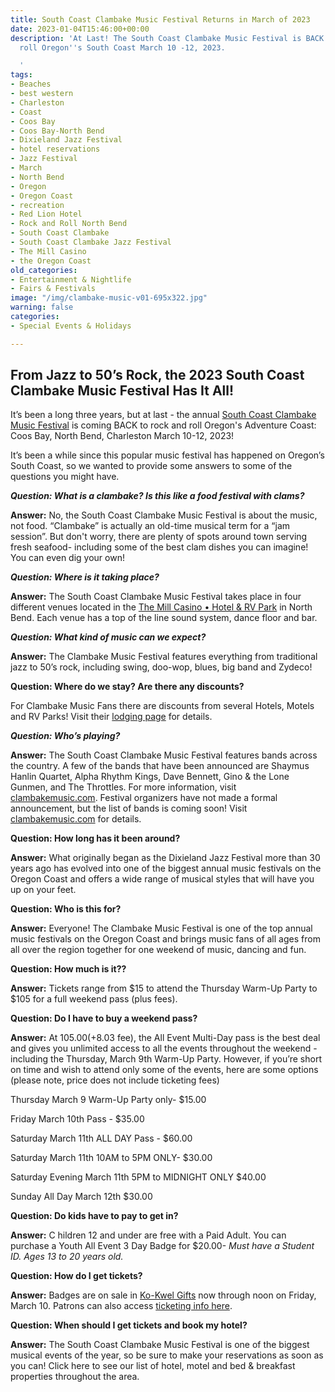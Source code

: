 ```yaml
---
title: South Coast Clambake Music Festival Returns in March of 2023
date: 2023-01-04T15:46:00+00:00
description: 'At Last! The South Coast Clambake Music Festival is BACK to rock and
  roll Oregon''s South Coast March 10 -12, 2023.

  '
tags:
- Beaches
- best western
- Charleston
- Coast
- Coos Bay
- Coos Bay-North Bend
- Dixieland Jazz Festival
- hotel reservations
- Jazz Festival
- March
- North Bend
- Oregon
- Oregon Coast
- recreation
- Red Lion Hotel
- Rock and Roll North Bend
- South Coast Clambake
- South Coast Clambake Jazz Festival
- The Mill Casino
- the Oregon Coast
old_categories:
- Entertainment & Nightlife
- Fairs & Festivals
image: "/img/clambake-music-v01-695x322.jpg"
warning: false
categories:
- Special Events & Holidays

---
```

## From Jazz to 50’s Rock, the 2023 South Coast Clambake Music Festival Has It All!

It’s been a long three years, but at last - the annual [South Coast Clambake Music Festival](https://www.oregonsadventurecoast.com/event/south-coast-clambake-music-festival/) is coming BACK to rock and roll Oregon's Adventure Coast: Coos Bay, North Bend, Charleston March 10-12, 2023!

It’s been a while since this popular music festival has happened on Oregon’s South Coast, so we wanted to provide some answers to some of the questions you might have.

**_Question: What is a clambake? Is this like a food festival with clams?_**

**Answer:** No, the South Coast Clambake Music Festival is about the music, not food. “Clambake” is actually an old-time musical term for a “jam session”. But don't worry, there are plenty of spots around town serving fresh seafood- including some of the best clam dishes you can imagine! You can even dig your own!

**_Question: Where is it taking place?_**

**Answer:** The South Coast Clambake Music Festival takes place in four different venues located in the [The Mill Casino • Hotel & RV Park](https://www.themillcasino.com/entertainment/2023-south-coast-clambake-music-festival/2023-03-10/) in North Bend. Each venue has a top of the line sound system, dance floor and bar.

**_Question: What kind of music can we expect?_**

**Answer:** The Clambake Music Festival features everything from traditional jazz to 50’s rock, including swing, doo-wop, blues, big band and Zydeco!

**Question: Where do we stay? Are there any discounts?**

For Clambake Music Fans there are discounts from several Hotels, Motels and RV Parks! Visit their [lodging page](https://clambakemusic.com/lodging/) for details.

**_Question: Who’s playing?_**

**Answer:** The South Coast Clambake Music Festival features bands across the country. A few of the bands that have been announced are Shaymus Hanlin Quartet, Alpha Rhythm Kings, Dave Bennett, Gino & the Lone Gunmen, and The Throttles. For more information, visit [clambakemusic.com](https://clambakemusic.com/). Festival organizers have not made a formal announcement, but the list of bands is coming soon! Visit [clambakemusic.com](https://clambakemusic.com/) for details.

**Question: How long has it been around?**

**Answer:** What originally began as the Dixieland Jazz Festival more than 30 years ago has evolved into one of the biggest annual music festivals on the Oregon Coast and offers a wide range of musical styles that will have you up on your feet.

**Question: Who is this for?**

**Answer:** Everyone! The Clambake Music Festival is one of the top annual music festivals on the Oregon Coast and brings music fans of all ages from all over the region together for one weekend of music, dancing and fun.

**Question: How much is it??**

**Answer:** Tickets range from $15 to attend the Thursday Warm-Up Party to $105 for a full weekend pass (plus fees).

**Question: Do I have to buy a weekend pass?**

**Answer:** At $105.00 (+$8.03 fee), the All Event Multi-Day pass is the best deal and gives you unlimited access to all the events throughout the weekend - including the Thursday, March 9th Warm-Up Party. However, if you’re short on time and wish to attend only some of the events, here are some options (please note, price does not include ticketing fees)

Thursday March 9 Warm-Up Party only- $15.00

Friday March 10th Pass - $35.00

Saturday March 11th ALL DAY Pass - $60.00

Saturday March 11th 10AM to 5PM ONLY- $30.00

Saturday Evening March 11th 5PM to MIDNIGHT ONLY $40.00

Sunday All Day March 12th $30.00

**Question: Do kids have to pay to get in?**

**Answer:** C hildren 12 and under are free with a Paid Adult. You can purchase a Youth All Event 3 Day Badge for $20.00- _Must have a Student ID. Ages 13 to 20 years old._

**Question: How do I get tickets?**

**Answer:** Badges are on sale in [Ko-Kwel Gifts](https://www.themillcasino.com/accommodations/ko-kwel-gifts/) now through noon on Friday, March 10. Patrons can also access [ticketing info here](https://www.eventbrite.com/e/the-south-coast-clambake-music-festival-tickets-466424106057?aff=erelexpmlt).

**Question: When should I get tickets and book my hotel?**

**Answer:** The South Coast Clambake Music Festival is one of the biggest musical events of the year, so be sure to make your reservations as soon as you can! Click here to see our list of hotel, motel and bed & breakfast properties throughout the area.